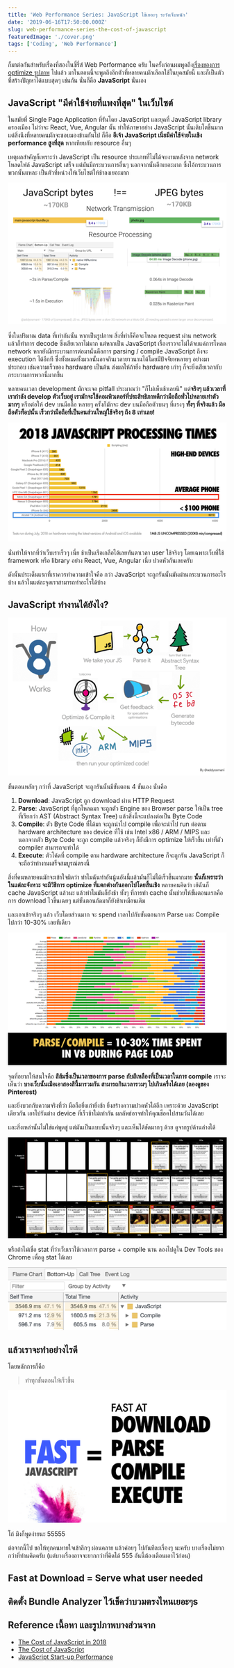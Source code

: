 ```yaml
---
title: 'Web Performance Series: JavaScript ใช้เยอะๆ ระวังเจ็บหนัก'
date: '2019-06-16T17:50:00.000Z'
slug: web-performance-series-the-cost-of-javascript
featuredImage: './cover.png'
tags: ['Coding', 'Web Performance']
---
```


ก็มาต่อกันสำหรับเรื่องที่สองในซี่รี่ส์ Web Performance ครับ ในครั้งก่อนผมพูดถึง[เรื่องของการ optimize รูปภาพ](/web-performance-series-optimize-images) ไปแล้ว มาในตอนนี้จะพูดถึงอีกตัวที่หลายคนมักเลือกใช้ในยุคสมัยนี้ และก็เป็นตัวที่สร้างปัญหาได้แบบสุดๆ เช่นกัน นั่นก็คือ **JavaScript** นั่นเอง

## JavaScript "มีค่าใช้จ่ายที่แพงที่สุด" ในเว็บไซต์

ในสมัยที่ Single Page Application ที่รันโดย JavaScript และยุคที่ JavaScript library ครองเมือง ไม่ว่าจะ React, Vue, Angular นั้น ทำให้ภาษาอย่าง JavaScript นั้นเติบโตขึ้นมาก แต่สิ่งนึงที่หลายคนมักจะชอบมองข้ามกันไป ก็คือ **อีเจ้า JavaScript เนี่ยมีค่าใช้จ่ายในเชิง performance สูงที่สุด** หากเทียบกับ resource อื่นๆ

เหตุผลสำคัญก็เพราะว่า JavaScript เป็น resource ประเภทที่ไม่ได้จบงานหลังจาก network โหลดไฟล์ JavaScript เสร็จ แต่มันมีกระบวนการอื่นๆ นอกจากนั้นอีกเยอะมาก ซึ่งไอ้กระบวนการพวกนั้นแหละ เป็นตัวที่หน่วงให้เว็บไซต์ให้ช้าลงเยอะมาก

![JavaScript 170KB !== JPEG 170KB](./01.png)

ซึ่งในปริมาณ data ที่เท่ากันนั้น หากเป็นรูปภาพ สิ่งที่ทำก็คือจะโหลด request ผ่าน network แล้วก็ทำการ decode ซึ่งเสียเวลาไม่มาก แต่หากเป็น JavaScript เรื่องราวจะไม่ได้จบแค่การโหลด network หากยังมีกระบวนการต่อมานั่นคือการ parsing / compile JavaScript ถึงจะ execution ได้อีกที ซึี่งทั้งหมดทั้งมวลนั้นอาจกินเวลายาวนานได้​ โดยมีปัจจัยหหลายๆ อย่างมาประกอบ เช่นความเร็วของ hardware เป็นต้น ส่งผลให้ถ้ายิ่ง hardware เก่าๆ ก็จะยิ่งเสียเวลากับกระบวนการพวกนี้มากขึ้น 

หลายคนเวลา development มักจะเจอ pitfall ประมาณว่า "ก็ไม่เห็นช้าเลยนิ" แต่**จริงๆ แล้วเวลาที่เรากำลัง develop ตัวเว็บอยู่ เรามักจะใช้คอมพิวเตอร์ที่ประสิทธิภาพดีกว่ามือถือทั่วไปหลายเท่าตัวมากๆ** หรือต่อให้ dev บนมือถือ หลายๆ ครั้งก็มักจะ dev บนมือถือตัวบนๆ ที่แรงๆ **ทั้งๆ ที่จริงแล้ว มือถือตัวท็อปนั้น เร็วกว่ามือถือที่เป็นคนส่วนใหญ่ใช้จริงๆ ถึง 8 เท่าเลย!**

![มือถือที่มีประสิทธิภาพประมาณค่าเฉลี่ย ช้ากว่ามือถือตัวท็อปถึง 8 เท่า](./02.png)

นั่นทำให้จากที่ว่าเว็บเราเร็วๆ เนี่ย ช้าเป็นเรือเกลือได้เลยทันตาเวลา user ใช้จริงๆ โดยเฉพาะเว็บที่ใช้ framework หรือ library อย่าง React, Vue, Angular เนี่ย ปวดหัวกันเลยครับ

ดังนั้นประเด็นแรกที่เราควรทำความเข้าใจคือ กว่า JavaScript จะถูกรันนั้นมันผ่านกระบวนการอะไรบ้าง แล้วในแต่ละจุดเราสามารถทำอะไรได้บ้าง

## JavaScript ทำงานได้ยังไง?

![กระบวนการทำงาน "แบบคร่าวๆ" ของ JavaScript](./03.png)

ขั้นตอนหลักๆ กว่าที่ JavaScript จะถูกรันนั้นมีขั้นตอน 4 ขั้นเอง นั่นคือ

1. **Download**: JavaScript ถูก download ผ่าน HTTP Request
2. **Parse**: JavaScript ที่ถูกโหลดมา จะถูกตัว Engine ของ Browser parse ให้เป็น tree ที่เรียกว่า AST (Abstract Syntax Tree) แล้วสิ่งนี้จะแปลงต่อเป็น Byte Code
3. **Compile**: ตัว Byte Code ที่ได้มา จะถูกนำไป compile เพื่อจะนำไป run ต่อตาม hardware architecture ของ device ที่ใช้ เช่น Intel x86 / ARM / MIPS และนอกจากตัว Byte Code จะถูก compile แล้วจริงๆ ก็ยังมีการ optimize ให้เร็วขึ้น เท่าที่ตัว compiler สามารถจะทำได้
4. **Execute**: ตัวโค้ดที่ compile ตาม hardware architecture ก็จะถูกรัน JavaScript ก็จะถือว่าทำงานเสร็จสมบูรณ์ตรงนี้

สิ่งที่คนหลายคนมักจะเข้าใจผิดว่า ทำไมฉันทำอันนู้นอันนี้แล้วมันก็ไม่ได้เร็วขึ้นมากมาย **นั้นก็เพราะว่าในแต่ละจังหวะ จะมีวิธีการ optimize ที่แตกต่างกันออกไปโดยสิ้นเชิง** หลายคนคิดว่า เฮ้ฉันก็ cache JavaScript แล้วนะ แล้วทำไมมันก็ยังช้า ทั้งๆ ที่การทำ cache นั้นช่วยให้ขั้นตอนแรกคือการ download ไวขึ้นเฉยๆ แต่ขั้นตอนถัดมาก็ยังช้าเหมือนเดิม

และเอาเข้าจริงๆ แล้ว เว็บโดยส่วนมาก จะ spend เวลาไปกับขั้นตอนการ Parse และ Compile ไปกว่า 10-30% เลยทีเดียว

![10-30% เสียเวลาไปกับการ Parse + Compile](./04.png)

จุดที่อยากให้สนใจคือ **สีส้มซึ่งเป็นเวลาของการ parse กับสีเหลืองที่เป็นเวลาในการ compile** เราจะเห็นว่า **บางเว็บนั้นเมือเอาสองสีนี้มารวมกัน สามารถกินเวลารวมๆ ไปเกินครึ่งได้เลย (ลองดูของ Pinterest)**

และยิ่งบวกกับความจริงที่ว่า มือถือยิ่งเก่ายิ่งช้า ยิ่งสร้างความปวดหัวได้อีก เพราะด้วย JavaScript เดียวกัน เอาไปรันต่าง device ที่เร็วช้าไม่เท่ากัน ผลลัพธ์อาจทำให้คุณช็อคไปสามวันได้เลย

และสิ่งเหล่านั้นไม่ใช่แค่พูดขู่ แต่มันเป็นแบบนั้นจริงๆ และเห็นได้ชัดมากๆ ด้วย ดูจากรูปด้านล่างได้

![มือถือเก่าๆ ราคาถูก อาจใช้เวลาถึง 12 วิกว่าเว็บจะแสดงผลให้เห็น หากใช้ JavaScript หนักๆ!](./05.png)

หรือถ้าไม่เชื่อ stat ที่ว่าเว็บเราใช้เวลาการ parse + compile นาน ลองไปดูใน Dev Tools ของ Chrome เพื่อดู stat ได้เลย

![Chrome Dev Tools สามารถดู stat ของแต่ละจังหวะได้](./06.png)

## แล้วเราจะทำอย่างไรดี

โดยหลักการก็คือ

> ทำทุกขั้นตอนให้เร็วขึ้น

![Fast at Download + Parse + Compile + Execute](./07.png)

โถ่ มึงก็พูดง่ายนะ 55555

ต่อจากนี้ไป ขอให้ทุกคนหายใจเข้าลึกๆ ผ่อนคลาย แล้วค่อยๆ ไปกันทีละเรื่องๆ นะครับ บางเรื่องไม่ยากกว่าที่ท่านคิดครับ (แต่บางเรื่องอาจจะยากกว่าที่คิดได้ 555 อันนี้ต้องเตือนเอาไว้ก่อน)

## Fast at Download = Serve what user needed

## ติดตั้ง Bundle Analyzer ไว้เช็คว่าบวมตรงไหนเยอะๆs


## Reference เนื้อหา และรูปภาพบางส่วนจาก

- [The Cost of JavaScript in 2018](https://medium.com/@addyosmani/the-cost-of-javascript-in-2018-7d8950fbb5d4)
- [The Cost of JavaScript](https://medium.com/dev-channel/the-cost-of-javascript-84009f51e99e)
- [JavaScript Start-up Performance](https://medium.com/reloading/javascript-start-up-performance-69200f43b201)

